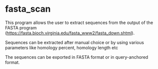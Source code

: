 # fasta_scan

This program allows the user to extract sequences from the output of the FASTA program (https://fasta.bioch.virginia.edu/fasta_www2/fasta_down.shtml).

Sequences can be extracted after manual choice or by using various parameters like homology percent, homology length etc

The sequences can be exported in FASTA format or in query-anchored format.



